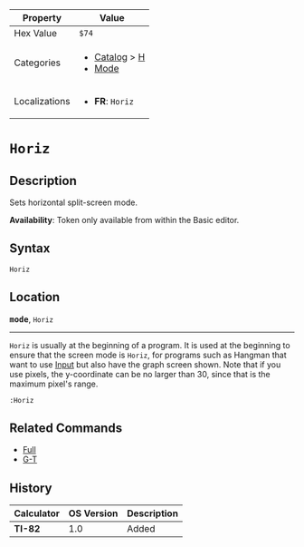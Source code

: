 | Property      | Value |
|---------------|-------|
| Hex Value     | `$74`|
| Categories    | <ul><li>[Catalog](<../categories/Catalog.md>) > [H](<../categories/Catalog.md#H>)</li><li>[Mode](<../categories/Mode.md>)</li></ul> |
| Localizations | <ul><li><b>FR</b>: `Horiz`</li></ul> |

# `Horiz`

## Description
Sets horizontal split-screen mode.


<b>Availability</b>: Token only available from within the Basic editor.

## Syntax
`Horiz`

## Location
<tt><kbd><b>mode</b></kbd></tt>, `Horiz`
<hr>

`Horiz` is usually at the beginning of a program. It is used at the beginning to ensure that the screen mode is `Horiz`, for programs such as Hangman that want to use [Input](/input) but also have the graph screen shown. Note that if you use pixels, the y-coordinate can be no larger than 30, since that is the maximum pixel's range.

```ti-basic
:Horiz
```

## Related Commands

*   [Full](/full)
*   [G-T](/g-t)

## History
| Calculator | OS Version | Description |
|------------|------------|-------------|
| <b>TI-82</b> | 1.0 | Added |



